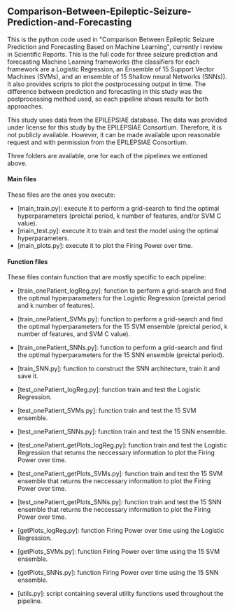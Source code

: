 ## Comparison-Between-Epileptic-Seizure-Prediction-and-Forecasting

This is the python code used in "Comparison Between Epileptic Seizure Prediction and Forecasting Based on Machine Learning", currently i review in Scientific Reports. This is the full code for three seizure prediction and forecasting Machine Learning frameworks (the classifiers for each framework are a Logistic Regression, an Ensemble of 15 Support Vector Machines (SVMs), and an ensemble of 15 Shallow neural Networks (SNNs)). It also provides scripts to plot the postprocessing output in time. The difference between prediction and forecasting in this study was the postprocessing method used, so each pipeline shows results for both approaches.

This study uses data from the EPILEPSIAE database. The data was provided under license for this study by the EPILEPSIAE Consortium. Therefore, it is not publicly available. However, it can be made available upon reasonable request and with permission from the EPILEPSIAE Consortium.

Three folders are available, one for each of the pipelines we entioned above.

#### Main files
These files are the ones you execute:

- [main_train.py]: execute it to perform a grid-search to find the optimal hyperparameters (preictal period, k number of features, and/or SVM C value).
- [main_test.py]: execute it to train and test the model using the optimal hyperparameters.
- [main_plots.py]: execute it to plot the Firing Power over time.

#### Function files
These files contain function that are mostly specific to each pipeline:

- [train_onePatient_logReg.py]: function to perform a grid-search and find the optimal hyperparameters for the Logistic Regression (preictal period and k number of features).
- [train_onePatient_SVMs.py]: function to perform a grid-search and find the optimal hyperparameters for the 15 SVM ensemble (preictal period, k number of features, and SVM C value).
- [train_onePatient_SNNs.py]: function to perform a grid-search and find the optimal hyperparameters for the 15 SNN ensemble (preictal period).
- [train_SNN.py]: function to construct the SNN architecture, train it and save it.
  
- [test_onePatient_logReg.py]: function train and test the Logistic Regression.
- [test_onePatient_SVMs.py]: function train and test the 15 SVM ensemble.
- [test_onePatient_SNNs.py]: function train and test the 15 SNN ensemble.
  
- [test_onePatient_getPlots_logReg.py]: function train and test the Logistic Regression that returns the neccessary information to plot the Firing Power over time.
- [test_onePatient_getPlots_SVMs.py]: function train and test the 15 SVM ensemble that returns the neccessary information to plot the Firing Power over time.
- [test_onePatient_getPlots_SNNs.py]: function train and test the 15 SNN ensemble that returns the neccessary information to plot the Firing Power over time.
- [getPlots_logReg.py]: function Firing Power over time using the Logistic Regression.
- [getPlots_SVMs.py]: function Firing Power over time using the 15 SVM ensemble.
- [getPlots_SNNs.py]: function Firing Power over time using the 15 SNN ensemble.

- [utils.py]: script containing several utility functions used throughout the pipeline.
